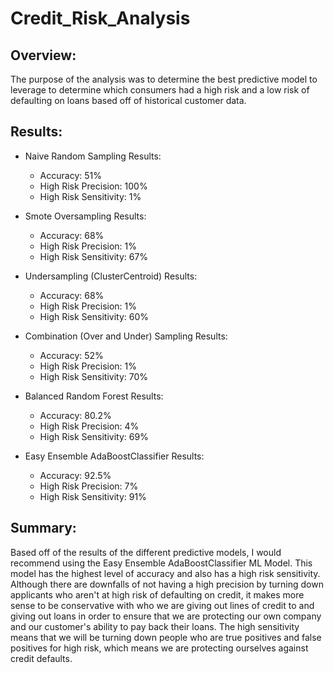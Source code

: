 # Credit_Risk_Analysis

## Overview:
The purpose of the analysis was to determine the best predictive model to leverage to determine which consumers had a high risk and a low risk of defaulting on loans based off of historical customer data. 
## Results:
* Naive Random Sampling Results:
    * Accuracy: 51%
    * High Risk Precision: 100%
    * High Risk Sensitivity: 1%

* Smote Oversampling Results:
    * Accuracy: 68%
    * High Risk Precision: 1%
    * High Risk Sensitivity: 67%

* Undersampling (ClusterCentroid) Results:
    * Accuracy: 68%
    * High Risk Precision: 1%
    * High Risk Sensitivity: 60%
 
* Combination (Over and Under) Sampling Results:
    * Accuracy: 52%
    * High Risk Precision: 1%
    * High Risk Sensitivity: 70%

* Balanced Random Forest Results:
    * Accuracy: 80.2%
    * High Risk Precision: 4%
    * High Risk Sensitivity: 69%
 
* Easy Ensemble AdaBoostClassifier Results:
    * Accuracy: 92.5%
    * High Risk Precision: 7% 
    * High Risk Sensitivity: 91%
 
## Summary:
Based off of the results of the different predictive models, I would recommend using the Easy Ensemble AdaBoostClassifier ML Model. This model has the highest level of accuracy and also has a high risk sensitivity. Although there are downfalls of not having a high precision by turning down applicants who aren't at high risk of defaulting on credit, it makes more sense to be conservative with who we are giving out lines of credit to and giving out loans in order to ensure that we are protecting our own company and our customer's ability to pay back their loans. The high sensitivity means that we will be turning down people who are true positives and false positives for high risk, which means we are protecting ourselves against credit defaults.  
